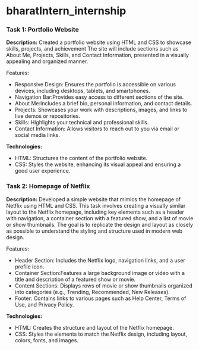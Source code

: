 # bharatIntern_internship

### Task 1: Portfolio Website
**Description:**
Created a portfolio website using HTML and CSS to showcase skills, projects, and achievement The site will include sections such as About Me, Projects, Skills, and Contact Information, presented in a visually appealing and organized manner.

Features:
- Responsive Design: Ensures the portfolio is accessible on various devices, including desktops, tablets, and smartphones.
- Navigation Bar:Provides easy access to different sections of the site.
- About Me:Includes a brief bio, personal information, and contact details.
- Projects: Showcases your work with descriptions, images, and links to live demos or repositories.
- Skills: Highlights your technical and professional skills.
- Contact Information: Allows visitors to reach out to you via email or social media links.

**Technologies:**
- HTML: Structures the content of the portfolio website.
- CSS: Styles the website, enhancing its visual appeal and ensuring a good user experience.

### Task 2: Homepage of Netflix
**Description:**
Developed a simple website that mimics the homepage of Netflix using HTML and CSS. This task involves creating a visually similar layout to the Netflix homepage, including key elements such as a header with navigation, a container section with a featured show, and a list of movie or show thumbnails. The goal is to replicate the design and layout as closely as possible to understand the styling and structure used in modern web design.

Features:
- Header Section: Includes the Netflix logo, navigation links, and a user profile icon.
- Container Section:Features a large background image or video with a title and description of a featured show or movie.
- Content Sections: Displays rows of movie or show thumbnails organized into categories (e.g., Trending, Recommended, New Releases).
- Footer: Contains links to various pages such as Help Center, Terms of Use, and Privacy Policy.

**Technologies:**
- HTML: Creates the structure and layout of the Netflix homepage.
- CSS: Styles the elements to match the Netflix design, including layout, colors, fonts, and images.
